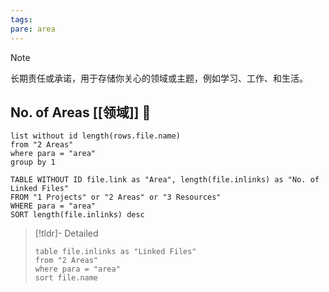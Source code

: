 ```yaml
---
tags: 
pare: area
---
```


> [!NOTE] 
> 长期责任或承诺，用于存储你关心的领域或主题，例如学习、工作、和生活。
## No. of Areas [[领域]] 🧠

```dataview
list without id length(rows.file.name)
from "2 Areas"
where para = "area"
group by 1
```

```dataview
TABLE WITHOUT ID file.link as "Area", length(file.inlinks) as "No. of Linked Files"
FROM "1 Projects" or "2 Areas" or "3 Resources"
WHERE para = "area"
SORT length(file.inlinks) desc
```

> [!tldr]- Detailed
> ```dataview
> table file.inlinks as "Linked Files"
> from "2 Areas" 
> where para = "area"
> sort file.name
> ```

